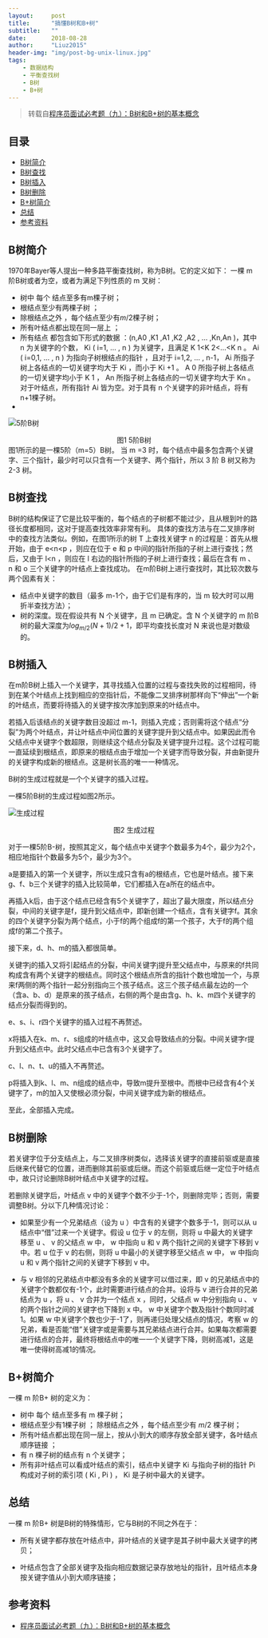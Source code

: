 ```yaml
---
layout:     post
title:      "搞懂B树和B+树"
subtitle:   ""
date:       2018-08-28
author:     "Liuz2015"
header-img: "img/post-bg-unix-linux.jpg"
tags:
    - 数据结构
    - 平衡查找树
    - B树
    - B+树
---
```


> 转载自[程序员面试必考题（九）：B树和B+树的基本概念](https://www.nowcoder.com/discuss/5772)

## 目录
- [B树简介](#B树简介)
- [B树查找](#B树查找)
- [B树插入](#B树插入)
- [B树删除](#B树删除)
- [B+树简介](#B+树简介)
- [总结](#总结)
- [参考资料](#参考资料)

## B树简介

1970年Bayer等人提出一种多路平衡查找树，称为B树。它的定义如下：
一棵 m 阶B树或者为空，或者为满足下列性质的 m 叉树：
- 树中 每个 结点至多有m棵子树；
- 根结点至少有两棵子树 ；
- 除根结点之外 ，每个结点至少有$m/2$棵子树；
- 所有叶结点都出现在同一层上 ；
- 所有结点 都包含如下形式的数据 ：(n,A0 ,K1 ,A1 ,K2 ,A2 , … ,Kn,An )，其中 n 为关键字的个数， Ki ( i=1, … , n ) 为关键字，且满足 K 1<K 2<…<K n 。 Ai ( i=0,1, … , n ) 为指向子树根结点的指针 ，且对于 i=1,2, … , n-1， Ai 所指子树上各结点的一切关键字均大于 Ki ，而小于 Ki +1 。 A 0 所指子树上各结点的一切关键字均小于 K 1 ， An 所指子树上各结点的一切关键字均大于 Kn 。对于叶结点，所有指针 Ai 皆为空。对于具有 n 个关键字的非叶结点，将有 n+1棵子树。
- 
![5阶B树](/img/in-post/DS-btree-bplustree/pic1.png)
<center>图1 5阶B树</center>
图1所示的是一棵5阶（m=5）B树。
当 m =3 时，每个结点中最多包含两个关键字、三个指针，最少时可以只含有一个关键字、两个指针，所以 3 阶 B 树又称为 2-3 树。

## B树查找

B树的结构保证了它是比较平衡的，每个结点的子树都不能过少，且从根到叶的路径长度都相同，这对于提高查找效率非常有利。
具体的查找方法与在二叉排序树中的查找方法类似。例如，在图1所示的树 T 上查找关键字 n 的过程是：首先从根开始，由于 e<n<p ，则应在位于 e 和 p 中间的指针所指的子树上进行查找；然后，又由于 l<n ，则应在 l 右边的指针所指的子树上进行查找；最后在含有 m 、 n 和 o 三个关键字的叶结点上查找成功。
在m阶B树上进行查找时，其比较次数与两个因素有关：
- 结点中关键字的数目（最多 m-1个，由于它们是有序的，当 m 较大时可以用折半查找方法）；
- 树的深度。现在假设共有 N 个关键字，且 m 已确定。含 N 个关键字的 m 阶B树的最大深度为$log_{m/2}{(N+1)/2}+1$，即平均查找长度对 N 来说也是对数级的。

## B树插入

在m阶B树上插入一个关键字，其寻找插入位置的过程与查找失败的过程相同，待到在某个叶结点上找到相应的空指针后，不能像二叉排序树那样向下“伸出”一个新的叶结点，而要将待插入的关键字按次序加到原来的叶结点中。

若插入后该结点的关键字数目没超过 m-1，则插入完成；否则需将这个结点“分裂”为两个叶结点，并让叶结点中间位置的关键字提升到父结点中。如果因此而令父结点中关键字个数超限，则继续这个结点分裂及关键字提升过程。这个过程可能一直延续到根结点，即原来的根结点由于增加一个关键字而导致分裂，并由新提升的关键字构成新的根结点。这是树长高的唯一一种情况。

B树的生成过程就是一个个关键字的插入过程。

一棵5阶B树的生成过程如图2所示。

![生成过程](/img/in-post/DS-btree-bplustree/pic2.png)
<center>图2 生成过程</center>


对于一棵5阶B-树，按照其定义，每个结点中关键字个数最多为4个，最少为2个，相应地指针个数最多为5个，最少为3个。

a是要插入的第一个关键字，所以生成只含有a的根结点，它也是叶结点。接下来g、f、b三个关键字的插入比较简单，它们都插入在a所在的结点中。

再插入k后，由于这个结点已经含有5个关键字了，超出了最大限度，所以结点分裂，中间的关键字是f，提升到父结点中，即新创建一个结点，含有关键字f。其余的四个关键字分裂为两个结点，小于f的两个组成f的第一个孩子，大于f的两个组成f的第二个孩子。

接下来，d、h、m的插入都很简单。

关键字j的插入又将引起结点的分裂，中间关键字j提升至父结点中，与原来的f共同构成含有两个关键字的根结点。同时这个根结点所含的指针个数也增加一个，与原来f两侧的两个指针一起分别指向三个孩子结点。这三个孩子结点最左边的一个（含a、b、d）是原来的孩子结点，右侧的两个是由含g、h、k、m四个关键字的结点分裂而得到的。

e、s、i、r四个关键字的插入过程不再赘述。

x将插入在k、m、r、s组成的叶结点中，这又会导致结点的分裂。中间关键字r提升到父结点中。此时父结点中已含有3个关键字了。

c、l、n、t、u的插入不再赘述。

p将插入到k、l、m、n组成的结点中，导致m提升至根中。而根中已经含有4个关键字了，m的加入又使根必须分裂，中间关键字成为新的根结点。

至此，全部插入完成。

## B树删除

若关键字位于分支结点上，与二叉排序树类似，选择该关键字的直接前驱或是直接后继来代替它的位置，进而删除其前驱或后继。而这个前驱或后继一定位于叶结点中，故只讨论删除B树叶结点中关键字的过程。

若删除关键字后，叶结点 v 中的关键字个数不少于-1个，则删除完毕；否则，需要调整B树。分以下几种情况讨论：

- 如果至少有一个兄弟结点（设为 u ）中含有的关键字个数多于-1，则可以从 u 结点中“借”过来一个关键字。假设 u 位于 v 的左侧，则将 u 中最大的关键字移至 u 、 v 的父结点 w 中， w 中指向 u 和 v 两个指针之间的关键字下移到 v 中。若 u 位于 v 的右侧，则将 u 中最小的关键字移至父结点 w 中， w 中指向 u 和 v 两个指针之间的关键字下移到 v 中。

- 与 v 相邻的兄弟结点中都没有多余的关键字可以借过来，即 v 的兄弟结点中的关键字个数都仅有-1个，此时需要进行结点的合并。设将与 v 进行合并的兄弟结点为 u ，将 u 、 v 合并为一个结点 x ，同时，父结点 w 中分别指向 u 、 v 的两个指针之间的关键字也下降到 x 中。 w 中关键字个数及指针个数同时减1。如果 w 中关键字个数也少于-1了，则再递归处理父结点的情况，考察 w 的兄弟，看是否能“借”关键字或是需要与其兄弟结点进行合并。如果每次都需要进行结点的合并，最终将根结点中的唯一一个关键字下降，则树高减1，这是唯一使得树高减1的情况。

## B+树简介
一棵 m 阶B+ 树的定义为：

- 树中 每个 结点至多有 m 棵子树；
- 根结点至少有1棵子树 ； 除根结点之外 ，每个结点至少有
$m/2$
棵子树；
- 所有叶结点都出现在同一层上，按从小到大的顺序存放全部关键字，各叶结点顺序链接 ；
- 有 n 棵子树的结点有 n 个关键字；
- 所有非叶结点可以看成叶结点的索引，结点中关键字 Ki 与指向子树的指针 Pi 构成对子树的索引项 ( Ki , Pi ) ， Ki 是子树中最大的关键字。

## 总结

一棵 m 阶B+ 树是B树的特殊情形，它与B树的不同之外在于：

- 所有关键字都存放在叶结点中，非叶结点的关键字是其子树中最大关键字的拷贝；

- 叶结点包含了全部关键字及指向相应数据记录存放地址的指针，且叶结点本身按关键字值从小到大顺序链接；

## 参考资料
- [程序员面试必考题（九）：B树和B+树的基本概念](https://www.nowcoder.com/discuss/5772)

